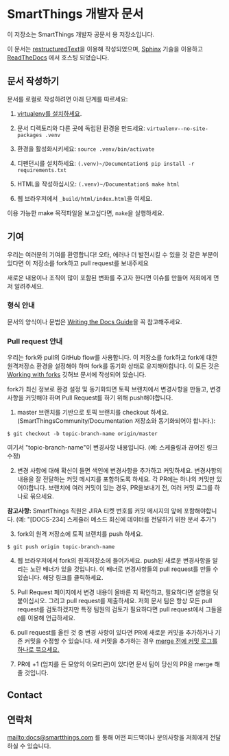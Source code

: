 # SmartThings 개발자 문서

이 저장소는 SmartThings 개발자 공문서 용 저장소입니다.

이 문서는 [restructuredText](http://docutils.sourceforge.net/rst.html)을
이용해 작성되었으며, [Sphinx](http://www.sphinx-doc.org/en/stable/) 기술을 이용하고
[ReadTheDocs](http://readthedocs.org) 에서 호스팅 되었습니다.

## 문서 작성하기

문서를 로컬로 작성하려면 아래 단계를 따르세요:

1. [virtualenv를 설치하세요](https://virtualenv.pypa.io/en/latest/installation.html).

2. 문서 디렉토리와 다른 곳에 독립된 환경을 만드세요: `virtualenv--no-site-packages .venv`

3. 환경을 활성화시키세요: `source .venv/bin/activate`

4. 디펜던시를 설치하세요: `(.venv)~/Documentation$ pip install -r
requirements.txt`

5. HTML을 작성하십시오: `(.venv)~/Documentation$ make html`

6. 웹 브라우저에서 `_build/html/index.html`을 여세요.

이용 가능한 make 목적파일을 보고싶다면, `make`을 실행하세요.

## 기여

우리는 여러분의 기여를 환영합니다! 오타, 에러나 더 발전시킬 수 있을 것
같은 부분이 있다면 이 저장소를 fork하고 pull request를 보내주세요

새로운 내용이나 조직이 많이 포함된 변화를 주고자 한다면 이슈를 만들어
저희에게 먼저 알려주세요.

### 형식 안내

문서의 양식이나 문법은 [Writing the Docs
Guide](http://docs.smartthings.com/en/latest/contributing/style-guide.html)을
꼭 참고해주세요.

### Pull request 안내

우리는 fork와 pull의 GitHub flow를 사용합니다.
이 저장소를 fork하고 fork에 대한 원격저장소 환경을 설정해야 하며 fork를 동기화 상태로 유지해야합니다.
이 모든 것은 [Working with forks](https://help.github.com/articles/working-with-forks) 깃허브 문서에 작성되어 있습니다.

fork가 최신 정보로 환경 설정 및 동기화되면 토픽 브랜치에서 변경사항을 만들고, 변경사항을 커밋해야 하며 Pull Request를 하기 위해 push해야합니다.

1. master 브랜치를 기반으로 토픽 브랜치를 checkout 하세요. (SmartThingsCommunity/Documentation 저장소와 동기화되어야 합니다.):

`$ git checkout -b topic-branch-name origin/master`

여기서 "topic-branch-name"이 변경사항 내용입니다. (예: 스케쥴링과 끊어진 링크 수정)

2. 변경 사항에 대해 확신이 들면 색인에 변경사항을 추가하고 커밋하세요. 변경사항의 내용을 잘 전달하는 커밋 메시지를 포함하도록 하세요. 
각 PR에는 하나의 커밋만 있어야합니다. 브랜치에 여러 커밋이 있는 경우, PR을보내기 전, 여러 커밋 로그를 하나로 묶으세요.

**참고사항:** SmartThings 직원은 JIRA 티켓 번호를 커밋 메시지의 앞에 포함해야합니다. (예: "[DOCS-234] 스케쥴러 메소드 회신에 데이터를 전달하기 위한 문서 추가")

3. fork의 원격 저장소에 토픽 브랜치를 push 하세요.

`$ git push origin topic-branch-name`

4. 웹 브라우저에서 fork의 원격저장소에 들어가세요. push된 새로운 변경사항을 알리는 노란 배너가 있을 것입니다. 이 배너로 변경사항들의 pull request를 만들 수 있습니다. 해당 링크를 클릭하세요.

5. Pull Request 페이지에서 변경 내용이 올바른 지 확인하고, 필요하다면 설명을 덧붙이십시오. 그리고 pull request를 제출하세요. 저희 문서 팀은 항상 모든 pull request를 검토하겠지만 특정 팀원의 검토가 필요하다면 pull request에서 그들을 `@`를 이용해 언급하세요.

6. pull request를 올린 것 중 변경 사항이 있다면 PR에 새로운 커밋을 추가하거나 기존 커밋을 수정할 수 있습니다.
새 커밋을 추가하는 경우 [merge 전에 커밋 로그를 하나로 묶으세요.](https://github.com/ginatrapani/todo.txt-android/wiki/Squash-All-Commits-Related-to-a-Single-Issue-into-a-Single-Commit)

7. PR에 +1 (엄지를 든 모양의 이모티콘)이 있다면 문서 팀이 당신의 PR을 merge 해줄 것입니다.

## Contact

## 연락처

<mailto:docs@smartthings.com> 를 통해 어떤 피드백이나 문의사항을 저희에게 전달하실 수 있습니다.
